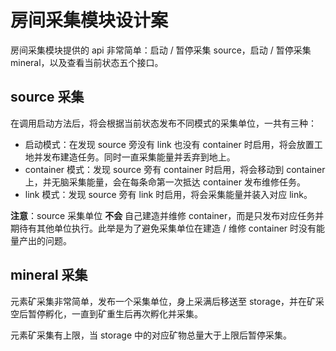 # 房间采集模块设计案

房间采集模块提供的 api 非常简单：启动 / 暂停采集 source，启动 / 暂停采集 mineral，以及查看当前状态五个接口。

## source 采集

在调用启动方法后，将会根据当前状态发布不同模式的采集单位，一共有三种：

- 启动模式：在发现 source 旁没有 link 也没有 container 时启用，将会放置工地并发布建造任务。同时一直采集能量并丢弃到地上。
- container 模式：发现 source 旁有 container 时启用，将会移动到 container 上，并无脑采集能量，会在每条命第一次抵达 container 发布维修任务。
- link 模式：发现 source 旁有 link 时启用，将会采集能量并装入对应 link。

**注意**：source 采集单位 **不会** 自己建造并维修 container，而是只发布对应任务并期待有其他单位执行。此举是为了避免采集单位在建造 / 维修 container 时没有能量产出的问题。

## mineral 采集

元素矿采集非常简单，发布一个采集单位，身上采满后移送至 storage，并在矿采空后暂停孵化，一直到矿重生后再次孵化并采集。

元素矿采集有上限，当 storage 中的对应矿物总量大于上限后暂停采集。